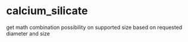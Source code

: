 # calcium_silicate
get math combination possibility on supported size based on requested diameter and size
